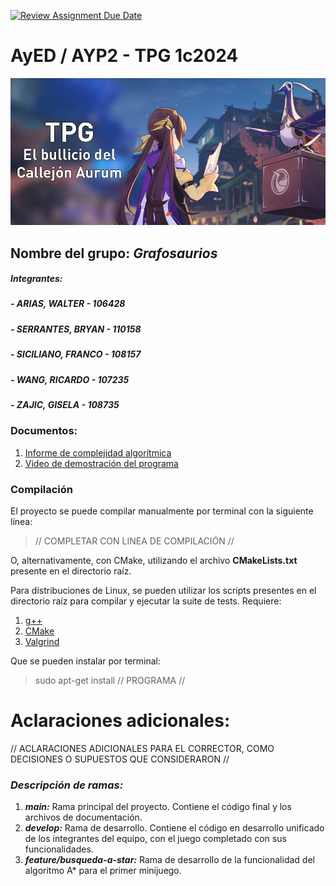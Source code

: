 [![Review Assignment Due Date](https://classroom.github.com/assets/deadline-readme-button-24ddc0f5d75046c5622901739e7c5dd533143b0c8e959d652212380cedb1ea36.svg)](https://classroom.github.com/a/POWrYz7V)
# AyED / AYP2 - TPG 1c2024

<p align="center">
   <img src="Banner.jpg" alt="TPG: El bullicio del Callejon Aurum"><br>
</p>

## Nombre del grupo: **_Grafosaurios_**

##### Integrantes:

##### - ARIAS, WALTER - 106428

##### - SERRANTES, BRYAN - 110158

##### - SICILIANO, FRANCO - 108157

##### - WANG, RICARDO - 107235

##### - ZAJIC, GISELA - 108735

### Documentos:

1. [Informe de complejidad algorítmica](https://www.enlaceaca.com/)
2. [Video de demostración del programa](https://www.enlaceaca.com/)

### Compilación

El proyecto se puede compilar manualmente por terminal con la siguiente línea:

> // COMPLETAR CON LINEA DE COMPILACIÓN //

O, alternativamente, con CMake, utilizando el archivo **CMakeLists.txt** presente en el directorio raíz.

Para distribuciones de Linux, se pueden utilizar los scripts presentes en el directorio raíz para compilar y ejecutar
la suite de tests. Requiere:

1. [g++](https://gcc.gnu.org/)
2. [CMake](https://cmake.org/)
3. [Valgrind](https://valgrind.org/)

Que se pueden instalar por terminal:

> sudo apt-get install // PROGRAMA //

# Aclaraciones adicionales:

// ACLARACIONES ADICIONALES PARA EL CORRECTOR, COMO DECISIONES O SUPUESTOS QUE CONSIDERARON //

### **_Descripción de ramas:_**

1. **_main:_** Rama principal del proyecto. Contiene el código final y los archivos de documentación.
2. **_develop:_** Rama de desarrollo. Contiene el código en desarrollo unificado de los integrantes del equipo, con el juego completado con sus funcionalidades.
3. **_feature/busqueda-a-star:_** Rama de desarrollo de la funcionalidad del algoritmo A* para el primer minijuego.